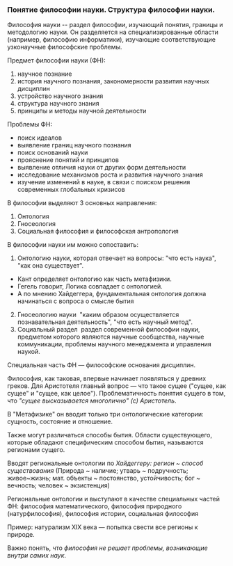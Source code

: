 ### Понятие философии науки. Структура философии науки.

Философия науки -- раздел философии, изучающий понятия, границы и методологию науки. Он разделяется на специализированные области (например,  философию информатики), изучающие соответствующие узконаучные философские проблемы.

Предмет философии науки (ФН):
 1. научное познание
 2. история научного познания, закономерности развития научных дисциплин
 3. устройство научного знания
 4. структура научного знания
 5. принципы и методы научной деятельности

Проблемы ФН:
 * поиск идеалов
 * выявление границ научного познания
 * поиск оснований науки
 * прояснение понятий и принципов
 * выявление отличия науки от других форм деятельности
 * исследование механизмов роста и развития научного знания
 * изучение изменений в науке, в связи с поиском решения современных глобальных кризисов

В философии выделяют 3 основных направления:
 1. Онтология
 2. Гносеология
 3. Социальная философия и философская антропология

В философии науки им можно сопоставить:
 1. Онтологию науки, которая отвечает на вопросы: "что есть наука", "как она существует".
  * Кант определяет онтологию как часть метафизики.
  * Гегель говорит, Логика совпадает с онтологией.
  * А по мнению Хайдеггера, фундаментальная онтология должна начинаться с вопроса о смысле бытия
 2. Гносеологию науки ­ "каким образом осуществляется познавательная деятельность", "что есть научный метод".
 3. Социальный раздел ­ раздел современной философии науки, предметом которого являются научные сообщества, научные коммуникации, проблемы научного менеджмента и управления наукой.

Специальная часть ФН — философские основания дисциплин.

Философия, как таковая, впервые начинает появляться у древних греков. Для Аристотеля главный вопрос — что такое сущее ("сущее, как сущее" и "сущее, как целое"). Проблематичность понятия сущего в том, что *"сущее высказывается много­лично" (с) Аристотель*.

В "Метафизике" он вводит только три онтологические категории: сущность, состояние и отношение.

Также могут различаться способы бытия. Области существующего, которые обладают специфическим способом бытия, называются регионами сущего.

Вводят региональные онтологии по *Хайдеггеру: регион ~ способ существования* (Природа ~ наличие; утварь ~ подручность; живое~жизнь; мат. объекты ~ постоянство, устойчивость; бог ~ вечность; человек ~ экзистенция)

Региональные онтологии и выступают в качестве специальных частей ФН: философия математического, философия природного (натурфилософия), философия истории, социальная философия

Пример: натурализм XIX века — попытка свести все регионы к природе.

Важно понять, что *философия не решает проблемы, возникающие внутри самих наук*.
